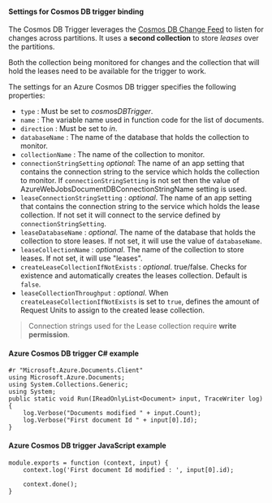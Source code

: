 #### Settings for Cosmos DB trigger binding

The Cosmos DB Trigger leverages the [Cosmos DB Change Feed](https://docs.microsoft.com/azure/cosmos-db/change-feed) to listen for changes across partitions. It uses a **second collection** to store *leases* over the partitions.

Both the collection being monitored for changes and the collection that will hold the leases need to be available for the trigger to work.

The settings for an Azure Cosmos DB trigger specifies the following properties:

- `type` : Must be set to *cosmosDBTrigger*.
- `name` : The variable name used in function code for the list of documents. 
- `direction` : Must be set to *in*. 
- `databaseName` : The name of the database that holds the collection to monitor.
- `collectionName` : The name of the collection to monitor.
- `connectionStringSetting` *optional*: The name of an app setting that contains the connection string to the service which holds the collection to monitor. If `connectionStringSetting` is not set then the value of AzureWebJobsDocumentDBConnectionStringName setting is used.
- `leaseConnectionStringSetting` : *optional*. The name of an app setting that contains the connection string to the service which holds the lease collection. If not set it will connect to the service defined by `connectionStringSetting`.
- `leaseDatabaseName` : *optional*. The name of the database that holds the collection to store leases. If not set, it will use the value of `databaseName`.
- `leaseCollectionName` : *optional*. The name of the collection to store leases. If not set, it will use "leases".
- `createLeaseCollectionIfNotExists` : *optional*. true/false. Checks for existence and automatically creates the leases collection. Default is `false`.
- `leaseCollectionThroughput` : *optional*. When `createLeaseCollectionIfNotExists` is set to `true`, defines the amount of Request Units to assign to the created lease collection.

> Connection strings used for the Lease collection require **write permission**.

#### Azure Cosmos DB trigger C# example
 
	#r "Microsoft.Azure.Documents.Client"
	using Microsoft.Azure.Documents;
	using System.Collections.Generic;
	using System;
	public static void Run(IReadOnlyList<Document> input, TraceWriter log)
	{
		log.Verbose("Documents modified " + input.Count);
		log.Verbose("First document Id " + input[0].Id);
	}

#### Azure Cosmos DB trigger JavaScript example

	module.exports = function (context, input) {
		context.log('First document Id modified : ', input[0].id);

		context.done();
	}
